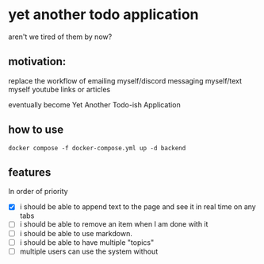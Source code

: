 # yet another todo application

aren't we tired of them by now?

## motivation:
replace the workflow of emailing myself/discord messaging myself/text myself youtube links or articles

eventually become Yet Another Todo-ish Application

## how to use
`docker compose -f docker-compose.yml up -d backend`

## features

In order of priority

- [x] i should be able to append text to the page and see it in real time on any tabs
- [ ] i should be able to remove an item when I am done with it
- [ ] i should be able to use markdown.
- [ ] i should be able to have multiple "topics"
- [ ] multiple users can use the system without 
